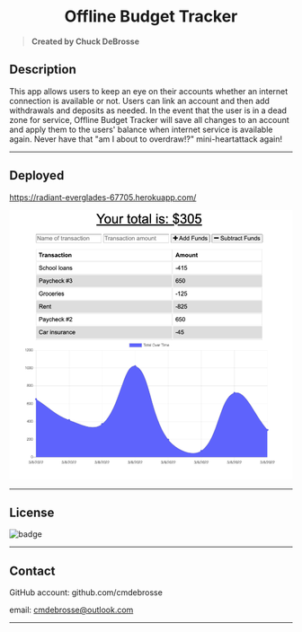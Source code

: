   <h1 align="center">Offline Budget Tracker</h1>

> **Created by Chuck DeBrosse**

## Description

This app allows users to keep an eye on their accounts whether an internet connection is available or not. Users can link an account and then add withdrawals and deposits as needed. In the event that the user is in a dead zone for service, Offline Budget Tracker will save all changes to an account and apply them to the users' balance when internet service is available again. Never have that "am I about to overdraw!?" mini-heartattack again!

---

## Deployed

https://radiant-everglades-67705.herokuapp.com/

![Screenshot of the app's main page](/public/icons/app-screenshot.png)

---

## License

![badge](https://img.shields.io/badge/MIT-license-blue)

---

## Contact

GitHub account: github.com/cmdebrosse

email: cmdebrosse@outlook.com

---
